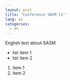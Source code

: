 ```yaml
---
layout: post
title: "Conference SASM'11"
lang: en
categories:
  - en
---
```


English text about SASM

* list item 1
* list item 2

1. item 1
2. item 2
